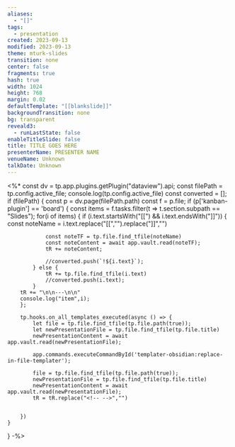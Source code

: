 ```yaml
---
aliases:
  - "[]"
tags:
  - presentation
created: 2023-09-13
modified: 2023-09-13
theme: mturk-slides
transition: none
center: false
fragments: true
hash: true
width: 1024
height: 768
margin: 0.02
defaultTemplate: "[[blankslide]]"
backgroundTransition: none
bg: transparent
reveald3:
  - runLastState: false
enableTitleSlide: false
title: TITLE GOES HERE
presenterName: PRESENTER NAME
venueName: Unknown
talkDate: Unknown
---
```


<%*
const dv = tp.app.plugins.getPlugin("dataview").api;
const filePath = tp.config.active_file;
console.log(tp.config.active_file)
const converted = [];
if (filePath) {
	const p = dv.page(filePath.path)
	const f = p.file;
	if (p['kanban-plugin'] == 'board') {
		const items = f.tasks.filter(t => t.section.subpath == "Slides");
		for(i of items) {
			if (i.text.startsWith("[[") && i.text.endsWith("]]")) {
				const noteName = i.text.replace("[[","").replace("]]","")
				
				const noteTF = tp.file.find_tfile(noteName) 
				const noteContent = await app.vault.read(noteTF);
				tR += noteContent;

				//converted.push(`!${i.text}`);
			} else {
				tR += tp.file.find_tfile(i.text)
				//converted.push(i.text);
			}
		tR += "\n\n---\n\n"
		console.log("item",i);
		};

		tp.hooks.on_all_templates_executed(async () => {
			let file = tp.file.find_tfile(tp.file.path(true));
			let newPresentationFile = tp.file.find_tfile(tp.file.title)
			newPresentationContent = await app.vault.read(newPresentationFile);

			app.commands.executeCommandById('templater-obsidian:replace-in-file-templater');

			file = tp.file.find_tfile(tp.file.path(true));
			newPresentationFile = tp.file.find_tfile(tp.file.title)
			newPresentationContent = await app.vault.read(newPresentationFile);
			tR = tR.replace("<!-- -->","")
			

		})
	}
}
-%>


